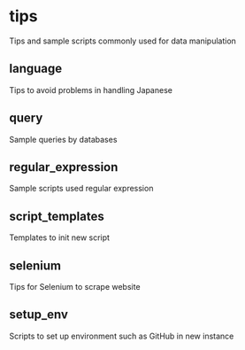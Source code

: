 # tips
Tips and sample scripts commonly used for data manipulation

## language
Tips to avoid problems in handling Japanese

## query
Sample queries by databases

## regular_expression
Sample scripts used regular expression

## script_templates
Templates to init new script

## selenium
Tips for Selenium to scrape website

## setup_env
Scripts to set up environment such as GitHub in new instance
